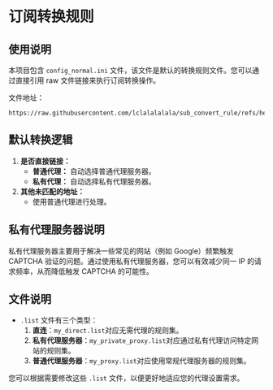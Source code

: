 # 订阅转换规则

## 使用说明

本项目包含 `config_normal.ini` 文件，该文件是默认的转换规则文件。您可以通过直接引用 raw 文件链接来执行订阅转换操作。

文件地址：
```
https://raw.githubusercontent.com/lclalalalala/sub_convert_rule/refs/heads/main/config_normal.ini
```
## 默认转换逻辑
1. **是否直接链接：**
    - **普通代理：** 自动选择普通代理服务器。
    - **私有代理：** 自动选择私有代理服务器。
2. **其他未匹配的地址：**
    - 使用普通代理进行处理。

## 私有代理服务器说明

私有代理服务器主要用于解决一些常见的网站（例如 Google）频繁触发 CAPTCHA 验证的问题。通过使用私有代理服务器，您可以有效减少同一 IP 的请求频率，从而降低触发 CAPTCHA 的可能性。


## 文件说明

- `.list` 文件有三个类型：  
  1. **直连**：`my_direct.list`对应无需代理的规则集。
  2. **私有代理服务器**：`my_private_proxy.list`对应通过私有代理访问特定网站的规则集。
  3. **普通代理服务器**：`my_proxy.list`对应使用常规代理服务器的规则集。

您可以根据需要修改这些 `.list` 文件，以便更好地适应您的代理设置需求。

